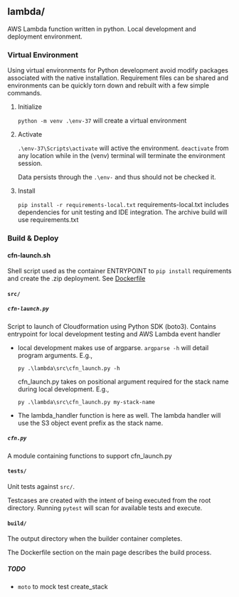 ## lambda/

AWS Lambda function written in python.  Local development and deployment environment.

### Virtual Environment

Using virtual environments for Python development avoid modify packages associated with the native installation.  Requirement files can be shared and environments can be quickly torn down and rebuilt with a few simple commands.

1. Initialize
    
    `python -m venv .\env-37` will create a virtual environment

2. Activate

    `.\env-37\Scripts\activate` will active the environment.  `deactivate` from any location while in the (venv) terminal will terminate the environment session.

    Data persists through the `.\env-` and thus should not be checked it.

3. Install

    `pip install -r requirements-local.txt`  requirements-local.txt includes dependencies for unit testing and IDE integration.  The archive build will use requirements.txt

### Build &amp; Deploy

#### cfn-launch.sh

Shell script used as the container ENTRYPOINT to `pip install` requirements and create the .zip deployment. See [Dockerfile](../Dockerfile)

#### `src/`

##### `cfn-launch.py`

Script to launch of Cloudformation using Python SDK (boto3).  Contains entrypoint for local development testing and AWS Lambda event handler

- local development makes use of argparse.  `argparse -h` will detail program arguments.  E.g.,

    `py .\lambda\src\cfn_launch.py -h`

    cfn_launch.py takes on positional argument required for the stack name during local development.  E.g.,

    `py .\lambda\src\cfn_launch.py my-stack-name`

- The lambda_handler function is here as well.  The lambda handler will use the S3 object event prefix as the stack name.

##### `cfn.py`

A module containing functions to support cfn_launch.py

#### `tests/`

Unit tests against `src/`.

Testcases are created with the intent of being executed from the root directory.  Running `pytest` will scan for available tests and execute.

#### `build/`

The output directory when the builder container completes.

The Dockerfile section on the main page describes the build process.


##### TODO

- `moto` to mock test create_stack